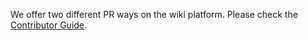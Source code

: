 We offer two different PR ways on the wiki platform. Please check the [Contributor Guide](https://wiki.seeedstudio.com/Contributor/).
